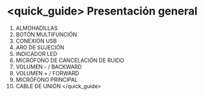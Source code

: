 <quick_guide>
Presentación general
==============
1.	ALMOHADILLAS
2.	BOTÓN MULTIFUNCIÓN
3.	CONEXIÓN USB
4.	ARO DE SUJECIÓN
5.	INDICADOR LED
6.	MICRÓFONO DE CANCELACIÓN DE RUIDO
7.	VOLUMEN - / BACKWARD
8.	VOLUMEN + / FORWARD
9.	MICRÓFONO PRINCIPAL
10.	CABLE DE UNIÓN
</quick_guide>
